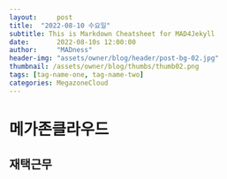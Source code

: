 ```yaml
---
layout:     post
title:  "2022-08-10 수요일"
subtitle: This is Markdown Cheatsheet for MAD4Jekyll
date:       2022-08-10s 12:00:00
author:     "MADness"
header-img: "assets/owner/blog/header/post-bg-02.jpg"
thumbnail: /assets/owner/blog/thumbs/thumb02.png
tags: [tag-name-one, tag-name-two]
categories: MegazoneCloud
---
```


# 메가존클라우드

## 재택근무